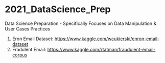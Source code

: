 # 2021_DataScience_Prep
Data Science Preparation - Specifically Focuses on Data Manipulation &amp; User Cases Practices


1. Eron Email Dataset: https://www.kaggle.com/wcukierski/enron-email-dataset
2. Fradulent Email: https://www.kaggle.com/rtatman/fraudulent-email-corpus

